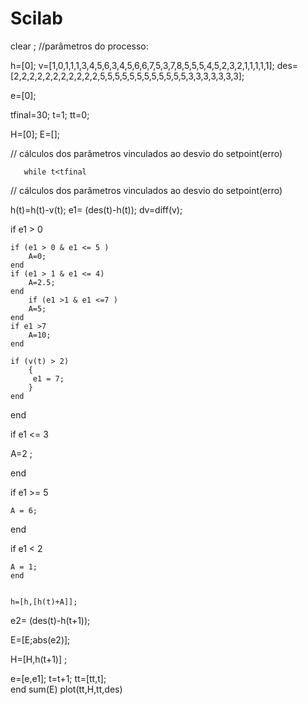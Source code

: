 # Scilab

clear ;
//parâmetros do processo:

h=[0];
v=[1,0,1,1,1,3,4,5,6,3,4,5,6,6,7,5,3,7,8,5,5,5,4,5,2,3,2,1,1,1,1,1];
des=[2,2,2,2,2,2,2,2,2,2,2,5,5,5,5,5,5,5,5,5,5,5,5,3,3,3,3,3,3,3];

e=[0];

tfinal=30; t=1;
tt=0;

H=[0];
E=[];

// cálculos dos parâmetros vinculados ao desvio do setpoint(erro)
       
       while t<tfinal
 
// cálculos dos parâmetros vinculados ao desvio do setpoint(erro)
 

h(t)=h(t)-v(t);
e1= (des(t)-h(t));
dv=diff(v);

if e1 > 0 
 
    if (e1 > 0 & e1 <= 5 ) 
        A=0;
    end 
    if (e1 > 1 & e1 <= 4) 
        A=2.5;
    end
        if (e1 >1 & e1 <=7 )  
        A=5;
    end
    if e1 >7    
        A=10;
    end    
    
    if (v(t) > 2)
        {
         e1 = 7;
        }
    end
end

if e1 <= 3

   A=2  ;
    
end

if e1 >= 5
    
    A = 6;
    
end

if e1 < 2
    
    A = 1;
    end

  
    h=[h,[h(t)+A]];
e2= (des(t)-h(t+1));

E=[E;abs(e2)]; 

H=[H,h(t+1)] ;

 e=[e,e1];
 t=t+1;
 tt=[tt,t];       
end
sum(E)
plot(tt,H,tt,des)

